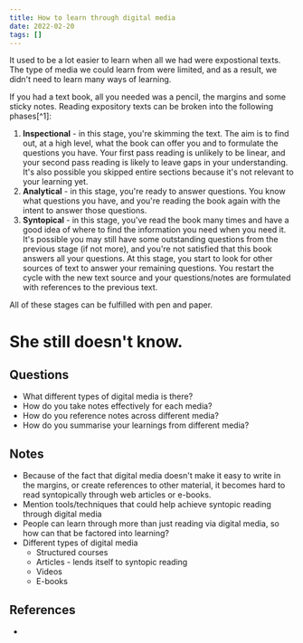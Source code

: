 ```yaml
---
title: How to learn through digital media
date: 2022-02-20
tags: []
---
```


It used to be a lot easier to learn when all we had were expostional texts. The type of media we could learn from were limited, and as a result, we didn't need to learn many ways of learning.

If you had a text book, all you needed was a pencil, the margins and some sticky notes. Reading expository texts can be broken into the following phases[^1]:

1. **Inspectional** - in this stage, you're skimming the text. The aim is to find out, at a high level, what the book can offer you and to formulate the questions you have. Your first pass reading is unlikely to be linear, and your second pass reading is likely to leave gaps in your understanding. It's also possible you skipped entire sections because it's not relevant to your learning yet.
2. **Analytical** - in this stage, you're ready to answer questions. You know what questions you have, and you're reading the book again with the intent to answer those questions.
3. **Syntopical** - in this stage, you've read the book many times and have a good idea of where to find the information you need when you need it. It's possible you may still have some outstanding questions from the previous stage (if not more), and you're not satisfied that this book answers all your questions. At this stage, you start to look for other sources of text to answer your remaining questions. You restart the cycle with the new text source and your questions/notes are formulated with references to the previous text.

All of these stages can be fulfilled with pen and paper.

# She still doesn't know.

## Questions
* What different types of digital media is there?
* How do you take notes effectively for each media?
* How do you reference notes across different media?
* How do you summarise your learnings from different media?

## Notes
* Because of the fact that digital media doesn't make it easy to write in the margins, or create references to other material, it becomes hard to read syntopically through web articles or e-books.
* Mention tools/techniques that could help achieve syntopic reading through digital media
* People can learn through more than just reading via digital media, so how can that be factored into learning?
* Different types of digital media
  * Structured courses
  * Articles - lends itself to syntopic reading
  * Videos
  * E-books

## References
* [1]: https://en.wikipedia.org/wiki/How_to_Read_a_Book ("How to Reada Book", Adler) 